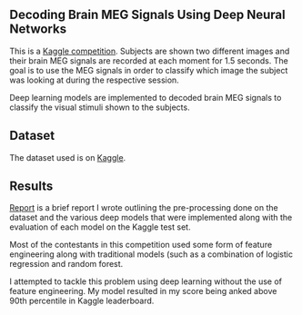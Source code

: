 
## Decoding Brain MEG Signals Using Deep Neural Networks

This is a [Kaggle competition](https://www.kaggle.com/c/decoding-the-human-brain).  Subjects are shown two different images and their brain MEG signals are recorded at each moment for 1.5 seconds. The goal is to use the MEG signals in order to classify which image the subject was looking at during the respective session. 

Deep learning models are implemented to decoded brain MEG signals to classify the visual stimuli shown to the subjects.


## Dataset
The dataset used is on [Kaggle](https://www.kaggle.com/c/decoding-the-human-brain).  

## Results
[Report](https://github.com/oghabi/Decoding-MEG-Signals/blob/master/Report.pdf) is a brief report I wrote outlining the pre-processing done on the dataset and the various deep models that were implemented along with the evaluation of each model on the Kaggle test set.

Most of the contestants in this competition used some form of feature engineering along with traditional models (such as a combination of logistic regression and random forest. 

I attempted to tackle this problem using deep learning without the use of feature engineering. My model resulted in my score being anked above 90th percentile in Kaggle leaderboard.



